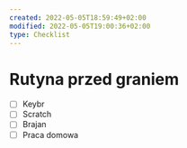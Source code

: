 ```yaml
---
created: 2022-05-05T18:59:49+02:00
modified: 2022-05-05T19:00:36+02:00
type: Checklist
---
```


# Rutyna przed graniem

- [ ] Keybr
- [ ] Scratch 
- [ ] Brajan
- [ ] Praca domowa 
